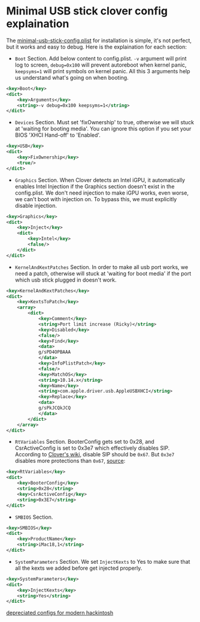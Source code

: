 # Minimal USB stick clover config explaination

The [minimal-usb-stick-config.plist](./minimal-usb-stick-config.plist) for installation is simple, it's not perfect, but it works and easy to debug. Here is the explaination for each section:

- `Boot` Section. Add below content to config.plist. `-v` argument will print log to screen, `debug=0x100` will prevent autoreboot when kernel panic, `keepsyms=1` will print symbols on kernel panic. All this 3 arguments help us understand what's going on when booting.
```xml
<key>Boot</key>
<dict>
    <key>Arguments</key>
    <string>-v debug=0x100 keepsyms=1</string>
</dict>
```

- `Devices` Section. Must set 'fixOwnership' to true, otherwise we will stuck at 'waiting for booting media'. You can ignore this option if you set your BIOS 'XHCI Hand-off' to 'Enabled'.
```xml
<key>USB</key>
<dict>
    <key>FixOwnership</key>
    <true/>
</dict>
```

- `Graphics` Section. When Clover detects an Intel iGPU, it automatically enables Intel Injection if the Graphics section doesn't exist in the config.plist. We don't need injection to make iGPU works, even worse, we can't boot with injection on. To bypass this, we must explicitly disable injection.
```xml
<key>Graphics</key>
<dict>
    <key>Inject</key>
    <dict>
        <key>Intel</key>
        <false/>
    </dict>
</dict>
```

- `KernelAndKextPatches` Section. In order to make all usb port works, we need a patch, otherwise will stuck at 'waiting for boot media' if the port which usb stick plugged in doesn't work.
```xml
<key>KernelAndKextPatches</key>
<dict>
    <key>KextsToPatch</key>
    <array>
        <dict>
            <key>Comment</key>
            <string>Port limit increase (Ricky)</string>
            <key>Disabled</key>
            <false/>
            <key>Find</key>
            <data>
            g/sPD4OPBAAA
            </data>
            <key>InfoPlistPatch</key>
            <false/>
            <key>MatchOS</key>
            <string>10.14.x</string>
            <key>Name</key>
            <string>com.apple.driver.usb.AppleUSBXHCI</string>
            <key>Replace</key>
            <data>
            g/sPkJCQkJCQ
            </data>
        </dict>
    </array>
</dict>
```

- `RtVariables` Section. BooterConfig gets set to 0x28, and CsrActiveConfig is set to 0x3e7 which effectively disables SIP. According to [Clover's wiki](https://clover-wiki.zetam.org/Configuration/RtVariables#CsrActiveConfig), disable SIP should be `0x67`. But `0x3e7` disables more protections than `0x67`, [source](https://www.insanelymac.com/forum/topic/284656-clover-general-discussion/?page=552&tab=comments#comment-2466799):
```xml
<key>RtVariables</key>
<dict>
    <key>BooterConfig</key>
    <string>0x28</string>
    <key>CsrActiveConfig</key>
    <string>0x3E7</string>
</dict>
```

- `SMBIOS` Section.
```xml
<key>SMBIOS</key>
<dict>
    <key>ProductName</key>
    <string>iMac18,1</string>
</dict>
```

- `SystemParameters` Section. We set `InjectKexts` to Yes to make sure that all the kexts we added before get injected properly.
```xml
<key>SystemParameters</key>
<dict>
    <key>InjectKexts</key>
    <string>Yes</string>
</dict>
```

[depreciated configs for modern hackintosh](https://www.tonymacx86.com/threads/pastrychefs-asus-rog-strix-z370-g-gaming-wi-fi-ac-build-w-i9-9900k-amd-vega-56.239969/page-457#post-1865430)
